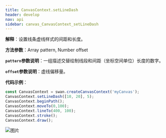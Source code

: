 ```yaml
---
title: CanvasContext.setLineDash
header: develop
nav: api
sidebar: canvas_CanvasContext_setLineDash
---
```

 
**解释**：设置线条虚线样式的间距和长度。

**方法参数**：Array pattern, Number offset

**`pattern`参数说明**：一组描述交替绘制线段和间距（坐标空间单位）长度的数字。 

**`offset`参数说明**：虚线偏移量。

**代码示例**：

```js
const CanvasContext = swan.createCanvasContext('myCanvas');
CanvasContext.setLineDash([10, 20], 5);
CanvasContext.beginPath();
CanvasContext.moveTo(0,100);
CanvasContext.lineTo(400, 100);
CanvasContext.stroke();
CanvasContext.draw();
```

![图片](../../../../img/api/canvas/setLineDash.png)

